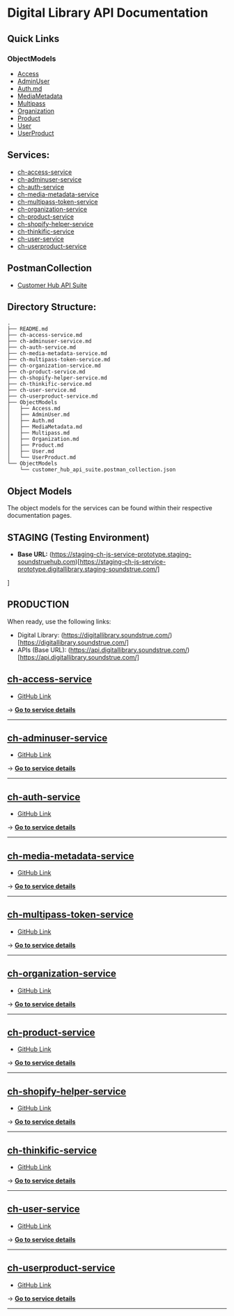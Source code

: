 # Digital Library API Documentation

## Quick Links

### ObjectModels
* [Access](ObjectModels/Access.md)
* [AdminUser](ObjectModels/AdminUser.md)
* [Auth.md](ObjectModels/Auth.md)
* [MediaMetadata](ObjectModels/MediaMetadata.md)
* [Multipass](ObjectModels/Multipass.md)
* [Organization](ObjectModels/Organization.md)
* [Product](ObjectModels/Product.md)
* [User](ObjectModels/User.md)
* [UserProduct](ObjectModels/UserProduct.md)

## Services:

* [ch-access-service](ch-access-service.md)
* [ch-adminuser-service](ch-adminuser-service.md)
* [ch-auth-service](ch-auth-service.md)
* [ch-media-metadata-service](ch-media-metadata-service.md)
* [ch-multipass-token-service](ch-multipass-token-service.md)
* [ch-organization-service](ch-organization-service.md)
* [ch-product-service](ch-product-service.md)
* [ch-shopify-helper-service](ch-shopify-helper-service.md)
* [ch-thinkific-service](ch-thinkific-service.md)
* [ch-user-service](ch-user-service.md)
* [ch-userproduct-service](ch-userproduct-service.md)

## PostmanCollection
* [Customer Hub API Suite](customer_hub_api_suite.postman_collection.json)

## Directory Structure:
```
.
├── README.md
├── ch-access-service.md
├── ch-adminuser-service.md
├── ch-auth-service.md
├── ch-media-metadata-service.md
├── ch-multipass-token-service.md
├── ch-organization-service.md
├── ch-product-service.md
├── ch-shopify-helper-service.md
├── ch-thinkific-service.md
├── ch-user-service.md
├── ch-userproduct-service.md
├── ObjectModels
│   ├── Access.md
│   ├── AdminUser.md
│   ├── Auth.md
│   ├── MediaMetadata.md
│   ├── Multipass.md
│   ├── Organization.md
│   ├── Product.md
│   ├── User.md
│   └── UserProduct.md
└── ObjectModels
    └── customer_hub_api_suite.postman_collection.json
```

## Object Models

The object models for the services can be found within their respective documentation pages.

## STAGING (Testing Environment)

- **Base URL:** (https://staging-ch-js-service-prototype.staging-soundstruehub.com)[https://staging-ch-js-service-prototype.digitallibrary.staging-soundstrue.com/]

]

## PRODUCTION

When ready, use the following links:

- Digital Library: (https://digitallibrary.soundstrue.com/)[https://digitallibrary.soundstrue.com/]
- APIs (Base URL): (https://api.digitallibrary.soundstrue.com/)[https://api.digitallibrary.soundstrue.com/]

## [ch-access-service](ch-access-service.md)
- [GitHub Link](https://github.com/stdev/ch-access-service)

→ [**Go to service details**](ch-access-service.md)

---

## [ch-adminuser-service](ch-adminuser-service.md)
- [GitHub Link](https://github.com/stdev/ch-adminuser-service)

→ [**Go to service details**](ch-adminuser-service.md)

---

## [ch-auth-service](ch-auth-service.md)
- [GitHub Link](https://github.com/stdev/ch-auth-service)

→ [**Go to service details**](ch-auth-service.md)

---

## [ch-media-metadata-service](ch-media-metadata-service.md)
- [GitHub Link](https://github.com/stdev/ch-media-metadata-service)

→ [**Go to service details**](ch-media-metadata-service.md)

---

## [ch-multipass-token-service](ch-multipass-token-service.md)
- [GitHub Link](https://github.com/stdev/ch-multipass-token-service)

→ [**Go to service details**](ch-media-metadata-service.md)

---

## [ch-organization-service](ch-organization-service.md)
- [GitHub Link](https://github.com/stdev/ch-organization-service)

→ [**Go to service details**](ch-organization-service.md)

---

## [ch-product-service](ch-product-service.md)
- [GitHub Link](https://github.com/stdev/ch-product-service)

→ [**Go to service details**](ch-product-service.md)

---

## [ch-shopify-helper-service](ch-shopify-helper-service.md)
- [GitHub Link](https://github.com/stdev/ch-shopify-helper-service)

→ [**Go to service details**](ch-shopify-helper-service.md)

---

## [ch-thinkific-service](ch-thinkific-service.md)
- [GitHub Link](https://github.com/stdev/ch-thinkific-service)

→ [**Go to service details**](ch-thinkific-service.md)

---

## [ch-user-service](ch-user-service.md)
- [GitHub Link](https://github.com/stdev/ch-user-service)

→ [**Go to service details**](ch-user-service.md)

---

## [ch-userproduct-service](ch-userproduct-service.md)
- [GitHub Link](https://github.com/stdev/ch-userproduct-service)

→ [**Go to service details**](ch-userproduct-service.md)

---